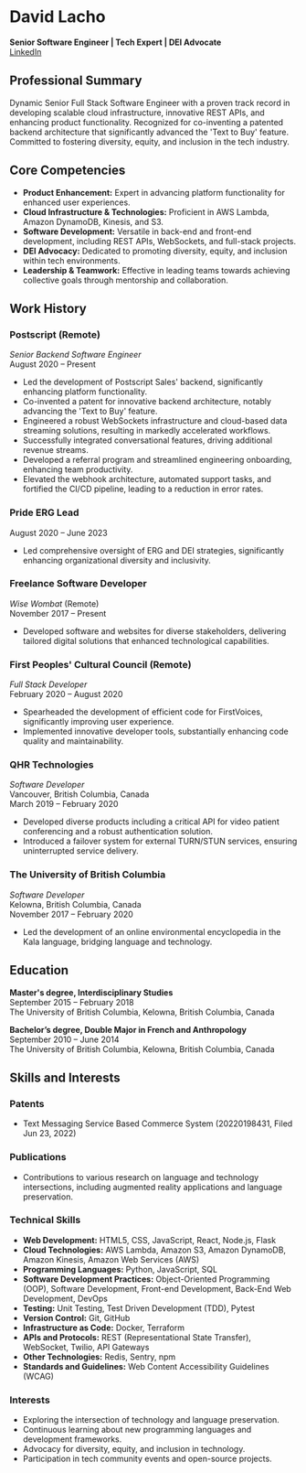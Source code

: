 # David Lacho
**Senior Software Engineer | Tech Expert | DEI Advocate**  
[LinkedIn](www.linkedin.com/in/david-lacho)  

## Professional Summary
Dynamic Senior Full Stack Software Engineer with a proven track record in developing scalable cloud infrastructure, innovative REST APIs, and enhancing product functionality. Recognized for co-inventing a patented backend architecture that significantly advanced the 'Text to Buy' feature. Committed to fostering diversity, equity, and inclusion in the tech industry.

## Core Competencies
- **Product Enhancement:** Expert in advancing platform functionality for enhanced user experiences.
- **Cloud Infrastructure & Technologies:** Proficient in AWS Lambda, Amazon DynamoDB, Kinesis, and S3.
- **Software Development:** Versatile in back-end and front-end development, including REST APIs, WebSockets, and full-stack projects.
- **DEI Advocacy:** Dedicated to promoting diversity, equity, and inclusion within tech environments.
- **Leadership & Teamwork:** Effective in leading teams towards achieving collective goals through mentorship and collaboration.

## Work History

### Postscript (Remote)  
*Senior Backend Software Engineer*  
August 2020 – Present  

- Led the development of Postscript Sales' backend, significantly enhancing platform functionality.
- Co-invented a patent for innovative backend architecture, notably advancing the 'Text to Buy' feature.
- Engineered a robust WebSockets infrastructure and cloud-based data streaming solutions, resulting in markedly accelerated workflows.
- Successfully integrated conversational features, driving additional revenue streams.
- Developed a referral program and streamlined engineering onboarding, enhancing team productivity.
- Elevated the webhook architecture, automated support tasks, and fortified the CI/CD pipeline, leading to a reduction in error rates.

### Pride ERG Lead  
August 2020 – June 2023  

- Led comprehensive oversight of ERG and DEI strategies, significantly enhancing organizational diversity and inclusivity.

### Freelance Software Developer  
*Wise Wombat* (Remote)  
November 2017 – Present  

- Developed software and websites for diverse stakeholders, delivering tailored digital solutions that enhanced technological capabilities.

### First Peoples' Cultural Council (Remote)  
*Full Stack Developer*  
February 2020 – August 2020  

- Spearheaded the development of efficient code for FirstVoices, significantly improving user experience.
- Implemented innovative developer tools, substantially enhancing code quality and maintainability.

### QHR Technologies  
*Software Developer*  
Vancouver, British Columbia, Canada  
March 2019 – February 2020  

- Developed diverse products including a critical API for video patient conferencing and a robust authentication solution.
- Introduced a failover system for external TURN/STUN services, ensuring uninterrupted service delivery.

### The University of British Columbia  
*Software Developer*  
Kelowna, British Columbia, Canada  
November 2017 – February 2020  

- Led the development of an online environmental encyclopedia in the Kala language, bridging language and technology.

## Education

**Master's degree, Interdisciplinary Studies**  
September 2015 – February 2018  
The University of British Columbia, Kelowna, British Columbia, Canada  

**Bachelor’s degree, Double Major in French and Anthropology**  
September 2010 – June 2014  
The University of British Columbia, Kelowna, British Columbia, Canada  

## Skills and Interests

### Patents
- Text Messaging Service Based Commerce System (20220198431, Filed Jun 23, 2022)

### Publications
- Contributions to various research on language and technology intersections, including augmented reality applications and language preservation.

### Technical Skills
- **Web Development:** HTML5, CSS, JavaScript, React, Node.js, Flask
- **Cloud Technologies:** AWS Lambda, Amazon S3, Amazon DynamoDB, Amazon Kinesis, Amazon Web Services (AWS)
- **Programming Languages:** Python, JavaScript, SQL
- **Software Development Practices:** Object-Oriented Programming (OOP), Software Development, Front-end Development, Back-End Web Development, DevOps
- **Testing:** Unit Testing, Test Driven Development (TDD), Pytest
- **Version Control:** Git, GitHub
- **Infrastructure as Code:** Docker, Terraform
- **APIs and Protocols:** REST (Representational State Transfer), WebSocket, Twilio, API Gateways
- **Other Technologies:** Redis, Sentry, npm
- **Standards and Guidelines:** Web Content Accessibility Guidelines (WCAG)

### Interests
- Exploring the intersection of technology and language preservation.
- Continuous learning about new programming languages and development frameworks.
- Advocacy for diversity, equity, and inclusion in technology.
- Participation in tech community events and open-source projects.
